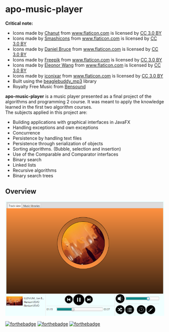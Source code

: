 # apo-music-player
<b>Critical note:</b><br>
  <ul>
  <li><div>Icons made by <a href="https://www.flaticon.com/authors/chanut" title="Chanut">Chanut</a> from <a href="https://www.flaticon.com/" 		   
  title="Flaticon">www.flaticon.com</a> is licensed by <a href="http://creativecommons.org/licenses/by/3.0/" 		    
  title="Creative Commons BY 3.0" target="_blank">CC 3.0 BY</a></div></li>
  <li><div>Icons made by <a href="https://www.flaticon.com/authors/smashicons" title="Smashicons">Smashicons</a> from <a href="https://www.flaticon.com/" 			    
  title="Flaticon">www.flaticon.com</a> is licensed by <a href="http://creativecommons.org/licenses/by/3.0/" 			    
  title="Creative Commons BY 3.0" target="_blank">CC 3.0 BY</a></div></li>
  <li><div>Icons made by <a href="https://www.flaticon.com/authors/daniel-bruce" title="Daniel Bruce">Daniel Bruce</a> from <a href="https://www.flaticon.com/" 			    
  title="Flaticon">www.flaticon.com</a> is licensed by <a href="http://creativecommons.org/licenses/by/3.0/" 			    
  title="Creative Commons BY 3.0" target="_blank">CC 3.0 BY</a></div></li>
  <li><div>Icons made by <a href="https://www.freepik.com/" title="Freepik">Freepik</a> from <a href="https://www.flaticon.com/" 			    
  title="Flaticon">www.flaticon.com</a> is licensed by <a href="http://creativecommons.org/licenses/by/3.0/" 			    
  title="Creative Commons BY 3.0" target="_blank">CC 3.0 BY</a></div></li>
  <li><div>Icons made by <a href="https://www.flaticon.com/authors/eleonor-wang" title="Eleonor Wang">Eleonor Wang</a> from <a href="https://www.flaticon.com/" 			    
  title="Flaticon">www.flaticon.com</a> is licensed by <a href="http://creativecommons.org/licenses/by/3.0/" 			    
  title="Creative Commons BY 3.0" target="_blank">CC 3.0 BY</a></div></li>
  <li><div>Icons made by <a href="https://www.flaticon.com/authors/iconixar" title="iconixar">iconixar</a> from <a href="https://www.flaticon.com/" 			    title="Flaticon">www.flaticon.com</a> is licensed by <a href="http://creativecommons.org/licenses/by/3.0/" 			    title="Creative Commons BY 3.0" target="_blank">CC 3.0 BY</a></div></li>
  <li><div>Built using the <a href="http://www.beaglebuddy.com" title="beaglebuddy_mp3">beaglebuddy_mp3</a> library</div></li>
  <li><div>Royalty Free Music from <a href="https://www.bensound.com" title="Bensound">Bensound</a></div></li>
  </ul>

  <b>apo-music-player</b> is a music player presented as a final project of the algorithms and programming 2 course.
	It was meant to apply the knowledge learned in the first two algorithm courses.<br>The subjects applied in this project are:
  <ul>
  <li>Building applications with graphical interfaces in JavaFX</li>
  <li>Handling exceptions and own exceptions</li>
  <li>Concurrence</li>
  <li>Persistence by handling text files</li>
  <li>Persistence through serialization of objects</li>
  <li>Sorting algorithms. (Bubble, selection and insertion)</li>
  <li>Use of the Comparable and Comparator interfaces</li>
  <li>Binary search</li>
  <li>Linked lists</li>
  <li>Recursive algorithms</li>
  <li>Binary search trees</li>
  </ul>
  
## Overview
  ![Overview](overview/app-view.png?raw=true)

  [![forthebadge](https://forthebadge.com/images/badges/made-with-java.svg)](https://forthebadge.com)
  [![forthebadge](https://forthebadge.com/images/badges/built-with-love.svg)](https://forthebadge.com)
  [![forthebadge](https://forthebadge.com/images/badges/check-it-out.svg)](https://forthebadge.com)